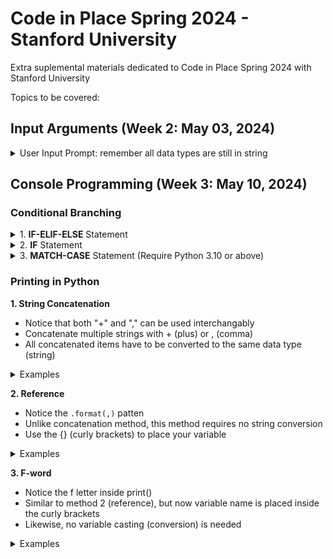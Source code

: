 # Code in Place Spring 2024 - Stanford University

Extra suplemental materials dedicated to Code in Place Spring 2024 with Stanford University

Topics to be covered:

## Input Arguments (Week 2: May 03, 2024) ##
<details>
<summary> User Input Prompt: remember all data types are still in string </summary>

```python
def main():
  user_name = input("Enter your name: ")
  print("Good morning " + user_name)
```
</details>  

## Console Programming (Week 3: May 10, 2024) ##

### Conditional Branching ###
<details>
<summary> 1. <b>IF-ELIF-ELSE</b> Statement </summary>

```python
def main():
  MERCURY_GRAVITY = (37.6 / 100)
  VENUS_GRAVITY = (88.9 / 100)
  MARS_GRAVITY = (37.8 / 100)
  JUPITER_GRAVITY = (236 / 100)
  SATURN_GRAVITY = (108.1 / 100)
  URANUS_GRAVITY = (81.5 / 100)
  NEPTUNE_GRAVITY = (114 / 100)    

  earthWeight = float(input("Enter the object weight: "))
  planetName = input("Enter a planet name: ")
  
  if (planetName == "Mercury"):
    planetWeight = float(earthWeight) * MERCURY_GRAVITY
        
  elif (planetName == "Venus"):
    planetWeight = float(earthWeight) * VENUS_GRAVITY
        
  elif (planetName == "Mars"):
    planetWeight = float(earthWeight) * MARS_GRAVITY

  elif (planetName == "Jupiter"):
    planetWeight = float(earthWeight) * JUPITER_GRAVITY
        
  elif (planetName == "Saturn"):
    planetWeight = float(earthWeight) * SATURN_GRAVITY

  elif (planetName == "Uranus"):
    planetWeight = float(earthWeight) * URANUS_GRAVITY
        
  elif (planetName == "Neptune"):
    planetWeight = float(earthWeight) * NEPTUNE_GRAVITY
    
  else:
    planetWeight = -1.0 # Why put a negative value here?
```
</details>

<details>
<summary> 2. <b>IF</b> Statement</summary>

```python
def main():
  MERCURY_GRAVITY = (37.6 / 100)
  VENUS_GRAVITY = (88.9 / 100)
  MARS_GRAVITY = (37.8 / 100)
  JUPITER_GRAVITY = (236 / 100)
  SATURN_GRAVITY = (108.1 / 100)
  URANUS_GRAVITY = (81.5 / 100)
  NEPTUNE_GRAVITY = (114 / 100)    

  earthWeight = float(input("Enter the object weight: "))
  planetName = input("Enter a planet name: ")
  planetWeight = -1 # Why put a negative value here?

  if (planetName == "Mercury"):
    planetWeight = float(earthWeight) * MERCURY_GRAVITY
        
  if (planetName == "Venus"):
    planetWeight = float(earthWeight) * VENUS_GRAVITY
        
  if (planetName == "Mars"):
    planetWeight = float(earthWeight) * MARS_GRAVITY

  if (planetName == "Jupiter"):
    planetWeight = float(earthWeight) * JUPITER_GRAVITY
        
  if (planetName == "Saturn"):
    planetWeight = float(earthWeight) * SATURN_GRAVITY

  if (planetName == "Uranus"):
    planetWeight = float(earthWeight) * URANUS_GRAVITY
        
  if (planetName == "Neptune"):
    planetWeight = float(earthWeight) * NEPTUNE_GRAVITY
```
</details>

<details>
<summary> 3. <b>MATCH-CASE</b> Statement (Require Python 3.10 or above) </summary>

```python
def main():
  MERCURY_GRAVITY = (37.6 / 100)
  VENUS_GRAVITY = (88.9 / 100)
  MARS_GRAVITY = (37.8 / 100)
  JUPITER_GRAVITY = (236 / 100)
  SATURN_GRAVITY = (108.1 / 100)
  URANUS_GRAVITY = (81.5 / 100)
  NEPTUNE_GRAVITY = (114 / 100)    

  earthWeight = float(input("Enter the object weight: "))
  planetName = input("Enter a planet name: ")
  
  match planetName:
    case "Mercury":
      planetWeight = float(earthWeight) * MERCURY_GRAVITY
  
    case "Venus":
      planetWeight = float(earthWeight) * VENUS_GRAVITY
  
    case "Mars":
      planetWeight = float(earthWeight) * MARS_GRAVITY
  
    case "Jupiter":
      planetWeight = float(earthWeight) * JUPITER_GRAVITY
      
    case "Saturn":
      planetWeight = float(earthWeight) * SATURN_GRAVITY
  
    case "Uranus":
      planetWeight = float(earthWeight) * URANUS_GRAVITY
  
    case "Neptune":
      planetWeight = float(earthWeight) * NEPTUNE_GRAVITY
  
    case other:
      planetWeight = -1.0 # Why put a negative value here?
```
</details>

### Printing in Python ###
<b> 1. String Concatenation </b>
- Notice that both "+" and "," can be used interchangably
- Concatenate multiple strings with + (plus) or , (comma)
- All concatenated items have to be converted to the same data type (string)
<details>
<summary> Examples </summary>
  
```python
planetName = "Mars"; planetWeight = 175.26
print("The weight on " + planetName + ": " + str(marsWeight))
print("The weight on " , planetName + ": " , str(marsWeight))
```

</details>

<b> 2. Reference </b>
- Notice the ```.format(,)``` patten
- Unlike concatenation method, this method requires no string conversion
- Use the {} (curly brackets) to place your variable
<details>
<summary> Examples </summary>
 
```python
planetName = "Mars"; planetWeight = 175.26
print("The weight on {}: {}".format(planetName, planetWeight))
```
</details>

<b> 3. F-word </b>
- Notice the f letter inside print()
- Similar to method 2 (reference), but now variable name is placed inside the curly brackets 
- Likewise, no variable casting (conversion) is needed
<details>
<summary> Examples </summary>
  
```python
planetName = "Mars"; planetWeight = 175.26
print(f"The weight on {planetName}: {planetWeight}")
```
</details>
